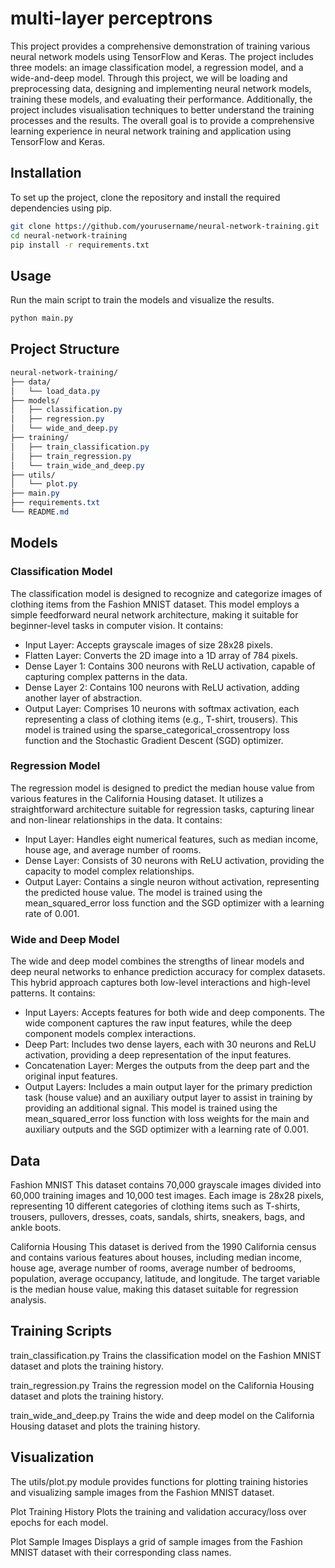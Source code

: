 # multi-layer perceptrons

This project provides a comprehensive demonstration of training various neural network models using TensorFlow and Keras. The project includes three models: an image classification model, a regression model, and a wide-and-deep model. Through this project, we will be loading and preprocessing data, designing and implementing neural network models, training these models, and evaluating their performance. Additionally, the project includes visualisation techniques to better understand the training processes and the results. The overall goal is to provide a comprehensive learning experience in neural network training and application using TensorFlow and Keras.

## Installation
To set up the project, clone the repository and install the required dependencies using pip.

```bash
git clone https://github.com/yourusername/neural-network-training.git
cd neural-network-training
pip install -r requirements.txt
```

## Usage
Run the main script to train the models and visualize the results.

```bash
python main.py
```
## Project Structure
```css
neural-network-training/
├── data/
│   └── load_data.py
├── models/
│   ├── classification.py
│   ├── regression.py
│   └── wide_and_deep.py
├── training/
│   ├── train_classification.py
│   ├── train_regression.py
│   └── train_wide_and_deep.py
├── utils/
│   └── plot.py
├── main.py
├── requirements.txt
└── README.md
```
## Models
### Classification Model
The classification model is designed to recognize and categorize images of clothing items from the Fashion MNIST dataset. This model employs a simple feedforward neural network architecture, making it suitable for beginner-level tasks in computer vision.
It contains:
- Input Layer: Accepts grayscale images of size 28x28 pixels.
- Flatten Layer: Converts the 2D image into a 1D array of 784 pixels.
- Dense Layer 1: Contains 300 neurons with ReLU activation, capable of capturing complex patterns in the data.
- Dense Layer 2: Contains 100 neurons with ReLU activation, adding another layer of abstraction.
- Output Layer: Comprises 10 neurons with softmax activation, each representing a class of clothing items (e.g., T-shirt, trousers).
This model is trained using the sparse_categorical_crossentropy loss function and the Stochastic Gradient Descent (SGD) optimizer.

### Regression Model
The regression model is designed to predict the median house value from various features in the California Housing dataset. It utilizes a straightforward architecture suitable for regression tasks, capturing linear and non-linear relationships in the data.
It contains:
- Input Layer: Handles eight numerical features, such as median income, house age, and average number of rooms.
- Dense Layer: Consists of 30 neurons with ReLU activation, providing the capacity to model complex relationships.
- Output Layer: Contains a single neuron without activation, representing the predicted house value.
The model is trained using the mean_squared_error loss function and the SGD optimizer with a learning rate of 0.001.

### Wide and Deep Model
The wide and deep model combines the strengths of linear models and deep neural networks to enhance prediction accuracy for complex datasets. This hybrid approach captures both low-level interactions and high-level patterns.
It contains:
- Input Layers: Accepts features for both wide and deep components. The wide component captures the raw input features, while the deep component models complex interactions.
- Deep Part: Includes two dense layers, each with 30 neurons and ReLU activation, providing a deep representation of the input features.
- Concatenation Layer: Merges the outputs from the deep part and the original input features.
- Output Layers: Includes a main output layer for the primary prediction task (house value) and an auxiliary output layer to assist in training by providing an additional signal.
This model is trained using the mean_squared_error loss function with loss weights for the main and auxiliary outputs and the SGD optimizer with a learning rate of 0.001.

## Data
Fashion MNIST
This dataset contains 70,000 grayscale images divided into 60,000 training images and 10,000 test images. Each image is 28x28 pixels, representing 10 different categories of clothing items such as T-shirts, trousers, pullovers, dresses, coats, sandals, shirts, sneakers, bags, and ankle boots.

California Housing
This dataset is derived from the 1990 California census and contains various features about houses, including median income, house age, average number of rooms, average number of bedrooms, population, average occupancy, latitude, and longitude. The target variable is the median house value, making this dataset suitable for regression analysis.

## Training Scripts
train_classification.py
Trains the classification model on the Fashion MNIST dataset and plots the training history.

train_regression.py
Trains the regression model on the California Housing dataset and plots the training history.

train_wide_and_deep.py
Trains the wide and deep model on the California Housing dataset and plots the training history.

## Visualization
The utils/plot.py module provides functions for plotting training histories and visualizing sample images from the Fashion MNIST dataset.

Plot Training History
Plots the training and validation accuracy/loss over epochs for each model.

Plot Sample Images
Displays a grid of sample images from the Fashion MNIST dataset with their corresponding class names.
